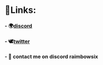 # 📌Links:
###  - 🌍[discord](https://discord.gg/JKnK6jXxRH)
###  - 🕊[twitter](https://twitter.com/RaimbowSix2)
###  - 🚨 contact me on discord raimbowsix
